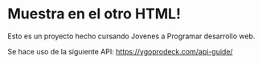 # Muestra en el otro HTML!

Esto es un proyecto hecho cursando Jovenes a Programar desarrollo web.

Se hace uso de la siguiente API:
https://ygoprodeck.com/api-guide/


